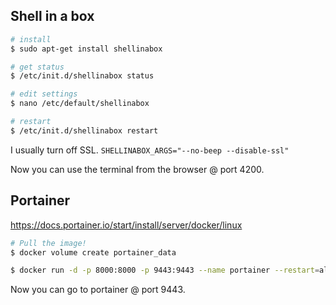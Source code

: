 

## Shell in a box

```sh
# install
$ sudo apt-get install shellinabox

# get status
$ /etc/init.d/shellinabox status

# edit settings
$ nano /etc/default/shellinabox

# restart
$ /etc/init.d/shellinabox restart
```

I usually turn off SSL. `SHELLINABOX_ARGS="--no-beep --disable-ssl"`

Now you can use the terminal from the browser @ port 4200.

## Portainer

https://docs.portainer.io/start/install/server/docker/linux

```sh
# Pull the image!
$ docker volume create portainer_data

$ docker run -d -p 8000:8000 -p 9443:9443 --name portainer --restart=always -v /var/run/docker.sock:/var/run/docker.sock -v portainer_data:/data portainer/portainer-ce:latest
```

Now you can go to portainer @ port 9443.
